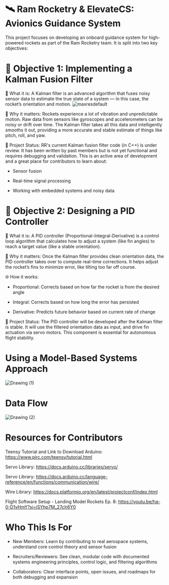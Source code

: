 # 🛰️ Ram Rocketry & ElevateCS: Avionics Guidance System
This project focuses on developing an onboard guidance system for high-powered rockets as part of the Ram Rocketry team. It is split into two key objectives:

# 🚀 Objective 1: Implementing a Kalman Fusion Filter
🔧 What it is:
A Kalman filter is an advanced algorithm that fuses noisy sensor data to estimate the true state of a system — in this case, the rocket’s orientation and motion.
![maxresdefault](https://github.com/user-attachments/assets/667f783c-323d-4abf-b7ba-3a1035c04ca0)

🧠 Why it matters:
Rockets experience a lot of vibration and unpredictable motion. Raw data from sensors like gyroscopes and accelerometers can be noisy or drift over time. The Kalman filter takes all this data and intelligently smooths it out, providing a more accurate and stable estimate of things like pitch, roll, and yaw.

📌 Project Status:
RR's current Kalman fusion filter code (in C++) is under review. It has been written by past members but is not yet functional and requires debugging and validation. This is an active area of development and a great place for contributors to learn about:

- Sensor fusion

- Real-time signal processing

- Working with embedded systems and noisy data

# 🎯 Objective 2: Designing a PID Controller
🔧 What it is:
A PID controller (Proportional-Integral-Derivative) is a control loop algorithm that calculates how to adjust a system (like fin angles) to reach a target value (like a stable orientation).

🧠 Why it matters:
Once the Kalman filter provides clean orientation data, the PID controller takes over to compute real-time corrections. It helps adjust the rocket’s fins to minimize error, like tilting too far off course.

🌐 How it works:

- Proportional: Corrects based on how far the rocket is from the desired angle

- Integral: Corrects based on how long the error has persisted

- Derivative: Predicts future behavior based on current rate of change

📌 Project Status:
The PID controller will be developed after the Kalman filter is stable. It will use the filtered orientation data as input, and drive fin actuation via servo motors. This component is essential for autonomous flight stability.

# Using a Model-Based Systems Approach
![Drawing (1)](https://github.com/user-attachments/assets/54074cd6-14a3-4245-a6a3-4441b74a597d)

# Data Flow
![Drawing (2)](https://github.com/user-attachments/assets/6a2e45cb-eb40-4718-8e49-44509a67b445)

# Resources for Contributors
Teensy Tutorial and Link to Download Arduino: https://www.pjrc.com/teensy/tutorial.html

Servo Library: https://docs.arduino.cc/libraries/servo/

Servo Library: https://docs.arduino.cc/language-reference/en/functions/communication/wire/

Wire Library: https://docs.platformio.org/en/latest/projectconf/index.html

Flight Software Setup - Landing Model Rockets Ep. 8: https://youtu.be/ha-0-D1vHmY?si=jSYhp7M_27cIr6Y0

 # Who This Is For
- New Members: Learn by contributing to real aerospace systems, understand core control theory and sensor fusion

- Recruiters/Reviewers: See clean, modular code with documented systems engineering principles, control logic, and filtering algorithms

- Collaborators: Clear interface points, open issues, and roadmaps for both debugging and expansion

